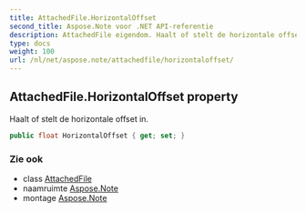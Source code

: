 ```yaml
---
title: AttachedFile.HorizontalOffset
second_title: Aspose.Note voor .NET API-referentie
description: AttachedFile eigendom. Haalt of stelt de horizontale offset in.
type: docs
weight: 100
url: /nl/net/aspose.note/attachedfile/horizontaloffset/
---
```

## AttachedFile.HorizontalOffset property

Haalt of stelt de horizontale offset in.

```csharp
public float HorizontalOffset { get; set; }
```

### Zie ook

* class [AttachedFile](../)
* naamruimte [Aspose.Note](../../attachedfile/)
* montage [Aspose.Note](../../../)


